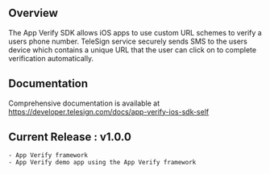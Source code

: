 
## Overview

The App Verify SDK allows iOS apps to use custom URL schemes to verify a users phone number. TeleSign service securely sends SMS to the users device which contains a unique URL that the user can click on to complete verification automatically.


## Documentation
Comprehensive documentation is available at https://developer.telesign.com/docs/app-verify-ios-sdk-self

## Current Release : v1.0.0
	- App Verify framework
	- App Verify demo app using the App Verify framework
	
